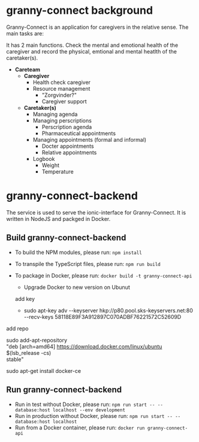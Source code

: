 # granny-connect background

Granny-Connect is an application for caregivers in the relative sense. The main tasks are:

It has 2 main functions. Check the mental and emotional health of the caregiver and record the physical, emtional and mental heatlth of the caretaker(s).

* **Careteam**
  * **Caregiver**
    * Health check caregiver
    * Resource management
      * "Zorgvinder?"
      * Caregiver support
  * **Caretaker(s)**
    * Managing agenda
    * Managing perscriptions
      * Perscription agenda
      * Pharmaceutical appointments
    * Managing appointments (formal and informal)
      * Docter appointments
      * Relative appointments
    * Logbook
      * Weight
      * Temperature

# granny-connect-backend
The service is used to serve the ionic-interface for Granny-Connect. It is written in NodeJS and packged in Docker.

## Build granny-connect-backend

* To build the NPM modules, please run: `npm install`  
* To transpile the TypeScript files, please run: `npm run build`  
* To package in Docker, please run: `docker build -t granny-connect-api`
  * Upgrade Docker to new version on Ubunut
  
  add key
  * sudo apt-key adv --keyserver hkp://p80.pool.sks-keyservers.net:80 --recv-keys 58118E89F3A912897C070ADBF76221572C52609D


add repo

sudo add-apt-repository \
  "deb [arch=amd64] https://download.docker.com/linux/ubuntu \
  $(lsb_release -cs) \
  stable"
  
   sudo apt-get install docker-ce

## Run granny-connect-backend

* Run in test without Docker, please run: `npm run start -- --database:host localhost --env development`
* Run in production without Docker, please run: `npm run start -- --database:host localhost`  
* Run from a Docker container, please run: `docker run granny-connect-api`
